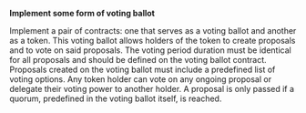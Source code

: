 **Implement some form of voting ballot**

Implement a pair of contracts: one that serves as a voting ballot and another as a token.
This voting ballot allows holders of the token to create proposals and to vote on said proposals.
The voting period duration must be identical for all proposals and should be defined on the voting ballot contract.
Proposals created on the voting ballot must include a predefined list of voting options.
Any token holder can vote on any ongoing proposal or delegate their voting power to another holder.
A proposal is only passed if a quorum, predefined in the voting ballot itself, is reached.
